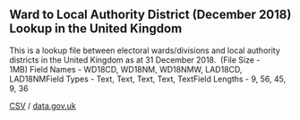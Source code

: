 ## Ward to Local Authority District (December 2018) Lookup in the United Kingdom

This is a lookup file between electoral wards/divisions and local authority districts in the United Kingdom as at 31 December 2018.  (File Size - 1MB) Field Names - WD18CD, WD18NM, WD18NMW, LAD18CD, LAD18NMField Types - Text, Text, Text, Text, TextField Lengths - 9, 56, 45, 9, 36

[CSV](../csv/051.csv) / [data.gov.uk](https://data.gov.uk/dataset/903f3c4e-f551-4204-99f3-7e6b8e1f6b64/ward-to-local-authority-district-december-2018-lookup-in-the-united-kingdom)

